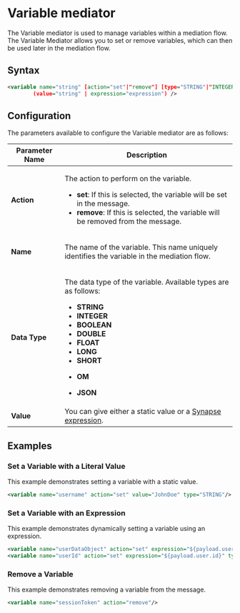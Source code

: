 # Variable mediator

The Variable mediator is used to manage variables within a mediation flow. The Variable Mediator allows you to set or remove variables, which can then be used later in the mediation flow.

## Syntax

```xml
<variable name="string" [action="set"|"remove"] [type="STRING"|"INTEGER"|"BOOLEAN"|"DOUBLE"|"FLOAT"|"LONG"|"SHORT"|"OM"|"JSON"] 
        (value="string" | expression="expression") />
```

## Configuration

The parameters available to configure the Variable mediator are as follows:

<table>
<thead>
<tr class="header">
<th>Parameter Name</th>
<th>Description</th>
</tr>
</thead>
<tbody>
<tr class="odd">
<td><strong>Action</strong></td>
<td><p>The action to perform on the variable.</p>
<ul>
<li><strong>set</strong>: If this is selected, the variable will be set in the message.</li>
<li><strong>remove</strong>: If this is selected, the variable will be removed from the message.</li>
</ul></td>
</tr>
<tr class="even">
<td><strong>Name</strong></td>
<td><div class="content-wrapper">
<p>The name of the variable. This name uniquely identifies the variable in the mediation flow.</p>
</div></td>
</tr>
<tr class="odd">
<td><strong>Data Type</strong></td>
<td><div class="content-wrapper">
<p>The data type of the variable. Available types are as follows:</p>
<ul>
<li><strong>STRING</strong></li>
<li><strong>INTEGER</strong></li>
<li><strong>BOOLEAN</strong></li>
<li><strong>DOUBLE</strong></li>
<li><strong>FLOAT</strong></li>
<li><strong>LONG</strong></li>
<li><strong>SHORT</strong></li>
<li><p><strong>OM</strong></p></li>
<li><p><strong>JSON</strong></p></li>
</ul>
</td>
</tr>
<tr class="even">
<td><strong>Value</strong></td>
<td>You can give either a static value or a <a href="{{base_path}}/reference/synapse-properties/synapse-expressions">Synapse expression</a>.
</td>
</tr>
</tbody>
</table>

## Examples

### Set a Variable with a Literal Value

This example demonstrates setting a variable with a static value.

```xml
<variable name="username" action="set" value="JohnDoe" type="STRING"/>
```

### Set a Variable with an Expression

This example demonstrates dynamically setting a variable using an expression.

```xml
<variable name="userDataObject" action="set" expression="${payload.user.data}" type="JSON"/>
<variable name="userId" action="set" expression="${payload.user.id}" type="INTEGER"/>
```

### Remove a Variable

This example demonstrates removing a variable from the message.

```xml
<variable name="sessionToken" action="remove"/>
```
